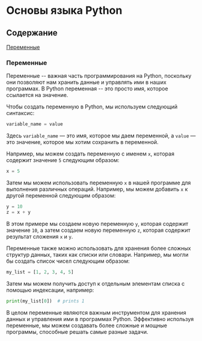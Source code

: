 # Основы языка Python

## Содержание
[Переменные](#переменные) 


<a name="переменные"/>

### Переменные

Переменные -- важная часть программирования на Python, поскольку они позволяют нам хранить данные и управлять ими в
наших программах. В Python переменная -- это просто имя, которое ссылается на значение.

Чтобы создать переменную в Python, мы используем следующий синтаксис:

```python
variable_name = value
```

Здесь `variable_name` — это имя, которое мы даем переменной, а `value` — это значение, которое мы хотим сохранить в
переменной.

Например, мы можем создать переменную с именем `x`, которая содержит значение `5` следующим образом:

```python
x = 5
```

Затем мы можем использовать переменную `x` в нашей программе для выполнения различных операций. Например, мы можем
добавить `x` к другой переменной следующим образом:

```python
y = 10
z = x + y
```

В этом примере мы создаем новую переменную `y`, которая содержит значение `10`, а затем создаем новую переменную `z`,
которая содержит результат сложения `x` и `y`.

Переменные также можно использовать для хранения более сложных структур данных, таких как списки или словари. Например,
мы могли бы создать список чисел следующим образом:

```python
my_list = [1, 2, 3, 4, 5]
```

Затем мы можем получить доступ к отдельным элементам списка с помощью индексации, например:

```python
print(my_list[0])  # prints 1
```

В целом переменные являются важным инструментом для хранения данных и управления ими в программах Python. Эффективно
используя переменные, мы можем создавать более сложные и мощные программы, способные решать самые разные задачи.



